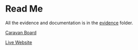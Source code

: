 # Read Me

All the evidence and documentation is in the [evidence](/evidence/) folder.

[Caravan Board](https://github.com/users/bobbymannino/projects/1)

[Live Website](https://comp-1004-spa.vercel.app/)
